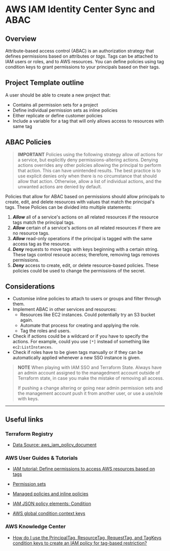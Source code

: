 # AWS IAM Identity Center Sync and ABAC

## Overview
Attribute-based access control (ABAC) is an authorization strategy that defines permissions based
on attributes or *tags*. Tags can be attached to IAM users or roles, and to AWS resources. You can
define policies using tag condition keys to grant permissions to your principals based on their tags.


## Project Template outline
A user should be able to create a new project that:
* Contains all permission sets for a project
* Define individual permission sets as inline policies
* Either replicate or define customer policies
* Include a variable for a tag that will only allows access to resources with same tag

## ABAC Policies
> **IMPORTANT**
> Policies using the following strategy allow *all* actions for a service, but explicitly deny 
> permissions-altering actions. Denying actions overrides any other policies allowing the principal 
> to perform that action. This can have unintended results. The best practice is to use explicit 
> denies only when there is no circumstance that should allow that action. Otherwise, allow a list 
> of individual actions, and the unwanted actions are denied by default. 

Policies that allow for ABAC based on permissions should allow principals to create, edit, and delete resources with values that match the principal's tags. These Policies can be divided into multiple statements:
1. ***Allow*** all of a service's actions on all related resources if the resource tags match the principal tags.
2. ***Allow*** certain of a service's actions on all related resources if there are no resource tags.
3. ***Allow*** read-only operations if the principal is tagged with the same access tag as the resource.
4. ***Deny*** requests to move tags with keys beginning with a certain string. These tags control resouce access; therefore, removing tags removes permissions.
5. ***Deny*** access to create, edit, or delete resource-based policies. These policies could be used to change the permissions of the secret.

## Considerations
* Customise inline policies to attach to users or groups and filter through them.
* Implement ABAC in other services and resources:
    * Resources like EC2 instances. Could potentially try an S3 bucket again.
    * Automate that process for creating and applying the role. 
    * Tag the roles and users.
* Check if actions could be a wildcard or if you have to specify the actions.
For example, could you use `[*]` instead of something like `ec2:ListInstances`.
* Check if roles have to be given tags manually or if they can be automatically
applied whenever a new SSO instance is given.

> **NOTE**
> When playing with IAM SSO and Terraform State. Always have an admin account 
> assigned to the managedment account outside of Terraform state, in case you
> make the mistake of removing all access.
>
> If pushing a change altering or going near admin permission sets and the 
> management account push  it from another user, or use a use/role with keys.

---
## Useful links

### Terraform Registry
- [Data Source: aws_iam_policy_document](https://registry.terraform.io/providers/hashicorp/aws/latest/docs/data-sources/iam_policy_document)


### AWS User Guides & Tutorials
- [IAM tutorial: Define permissions to access AWS resources based on tags](https://docs.aws.amazon.com/IAM/latest/UserGuide/tutorial_attribute-based-access-control.html)

- [Permission sets](https://docs.aws.amazon.com/singlesignon/latest/userguide/permissionsetsconcept.html)

- [Managed policies and inline policies](https://docs.aws.amazon.com/IAM/latest/UserGuide/access_policies_managed-vs-inline.html)

- [IAM JSON policy elements: Condition](https://docs.aws.amazon.com/IAM/latest/UserGuide/reference_policies_elements_condition.html)

- [AWS global condition context keys](https://docs.aws.amazon.com/IAM/latest/UserGuide/reference_policies_condition-keys.html#condition-keys-principaltag)

### AWS Knowledge Center
- [How do I use the PrincipalTag, ResourceTag, RequestTag, and TagKeys condition keys to create an IAM policy for tag-based restriction?](https://repost.aws/knowledge-center/iam-tag-based-restriction-policies)